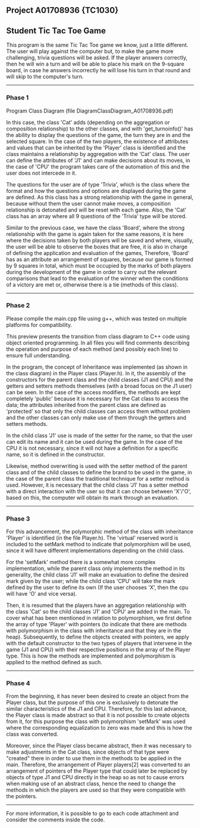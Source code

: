 ## Project A01708936 {TC1030}
## Student Tic Tac Toe Game

This program is the same Tic Tac Toe game we know, just a little different.  The user will play against the computer but, to make the game more challenging, trivia questions will be asked. If the player answers correctly, then he will win a turn and will be able to place his mark on the 9-square board, in case he answers incorrectly he will lose his turn in that round and will skip to the computer's turn. 

_____________

### Phase 1
Program Class Diagram (file DiagramClassDiagram_A01708936.pdf)

In this case, the class 'Cat' adds (depending on the aggregation or composition relationship) to the other classes, and with 'get_turnoinfo()' has the ability to display the questions of the game, the turn they are in and the selected square. In the case of the two players, the existence of attributes and values that can be inherited by the 'Player' class is identified and the class maintains a relationship by aggregation with the 'Cat' class. The user can define the attributes of 'J1' and can make decisions about its moves, in the case of 'CPU' the program takes care of the automation of this and the user does not intercede in it.

The questions for the user are of type 'Trivia', which is the class where the format and how the questions and options are displayed during the game are defined. As this class has a strong relationship with the game in general, because without them the user cannot make moves, a composition relationship is detonated and will be reset with each game. Also, the 'Cat' class has an array where all 9 questions of the 'Trivia' type will be stored.

Similar to the previous case, we have the class 'Board', where the strong relationship with the game is again taken for the same reasons, it is here where the decisions taken by both players will be saved and where, visually, the user will be able to observe the boxes that are free, it is also in charge of defining the application and evaluation of the games, Therefore, 'Board' has as an attribute an arrangement of squares, because our game is formed by 9 squares in total, which must be occupied by the marks of both players during the development of the game in order to carry out the relevant comparisons that lead to the evaluation of the winner when the conditions of a victory are met or, otherwise there is a tie (methods of this class).

_____________

### Phase 2
Please compile the main.cpp file using g++, which was tested on multiple platforms for compatibility.

This preview presents the transition from class diagram to C++ code using object oriented programming. In all files you will find comments describing the operation and purpose of each method (and possibly each line) to ensure full understanding.

In the program, the concept of Inheritance was implemented (as shown in the class diagram) in the Player class (Player.h). In it, the assembly of the constructors for the parent class and the child classes (J1 and CPU) and the getters and setters methods themselves (with a broad focus on the J1 user) can be seen. In the case of the access modifiers, the methods are kept completely 'public' because it is necessary for the Cat class to access the data; the attributes inherited from the parent class are defined as 'protected' so that only the child classes can access them without problem and the other classes can only make use of them through the getters and setters methods.

In the child class 'J1' use is made of the setter for the name, so that the user can edit its name and it can be used during the game. In the case of the CPU it is not necessary, since it will not have a definition for a specific name, so it is defined in the constructor.

Likewise, method overwriting is used with the setter method of the parent class and of the child classes to define the brand to be used in the game, in the case of the parent class the traditional technique for a setter method is used. However, it is necessary that the child class 'J1' has a setter method with a direct interaction with the user so that it can choose between 'X'/'O', based on this, the computer will obtain its mark through an evaluation.
_____________

### Phase 3
For this advancement, the polymorphic method of the class with inheritance 'Player' is identified (in the file Player.h). The 'virtual' reserved word is included to the setMark method to indicate that polymorphism will be used, since it will have different implementations depending on the child class. 

For the 'setMark' method there is a somewhat more complex implementation, while the parent class only implements the method in its generality, the child class 'J1' will make an evaluation to define the desired mark given by the user; while the child class 'CPU' will take the mark defined by the user to define its own (If the user chooses 'X', then the cpu will have 'O' and vice versa).

Then, it is resumed that the players have an aggregation relationship with the class 'Cat' so the child classes 'J1' and 'CPU' are added in the main. To cover what has been mentioned in relation to polymorphism, we first define the array of type 'Player' with pointers (to indicate that there are methods with polymorphism in the class with inheritance and that they are in the heap). Subsequently, to define the objects created with pointers, we apply with the default constructor to the two types of players that intervene in the game (J1 and CPU) with their respective positions in the array of the Player type. This is how the methods are implemented and polymorphism is applied to the method defined as such.
_____________

### Phase 4
From the beginning, it has never been desired to create an object from the Player class, but the purpose of this one is exclusively to detonate the similar characteristics of the J1 and CPU. Therefore, for this last advance, the Player class is made abstract so that it is not possible to create objects from it, for this purpose the class with polymorphism 'setMark' was used where the corresponding equalization to zero was made and this is how the class was converted.

Moreover, since the Player class became abstract, then it was necessary to make adjustments in the Cat class, since objects of that type were "created" there in order to use them in the methods to be applied in the main. Therefore, the arrangement of Player players[2] was converted to an arrangement of pointers of the Player type that could later be replaced by objects of type J1 and CPU directly in the heap so as not to cause errors when making use of an abstract class, hence the need to change the methods in which the players are used so that they were compatible with the pointers.

_____________

For more information, it is possible to go to each code attachment and consider the comments inside the code.


